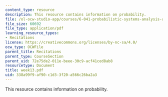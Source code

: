 ```yaml
---
content_type: resource
description: This resource contains information on probability.
file: /ol-ocw-studio-app/courses/6-041-probabilistic-systems-analysis-and-applied-probability-spring-2006/338a99f9af90c1d33f20a566c26ba2a3_week13.pdf
file_size: 60692
file_type: application/pdf
learning_resource_types:
- Recitations
license: https://creativecommons.org/licenses/by-nc-sa/4.0/
ocw_type: OCWFile
parent_title: Recitations
parent_type: CourseSection
parent_uid: 72e75de2-011e-beee-30c9-acf41ced8ab8
resourcetype: Document
title: week13.pdf
uid: 338a99f9-af90-c1d3-3f20-a566c26ba2a3
---
```

This resource contains information on probability.